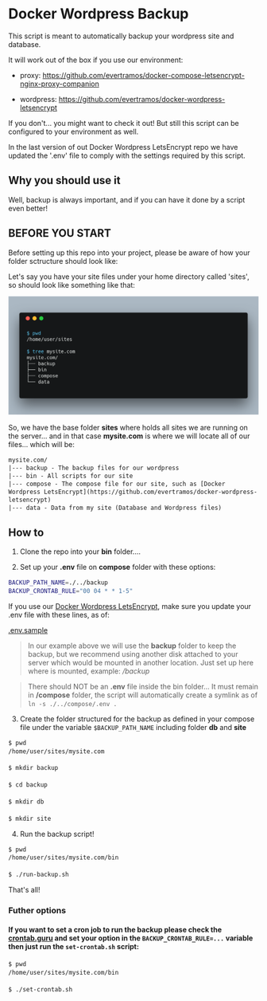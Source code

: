# Docker Wordpress Backup

This script is meant to automatically backup your wordpress site and database.

It will work out of the box if you use our environment:

- proxy:
https://github.com/evertramos/docker-compose-letsencrypt-nginx-proxy-companion

- wordpress:
https://github.com/evertramos/docker-wordpress-letsencrypt

If you don't... you might want to check it out! But still this script can be configured to your environment as well.

In the last version of out Docker Wordpress LetsEncrypt repo we have updated the '.env' file to comply with the settings required by this script.

## Why you should use it

Well, backup is always important, and if you can have it done by a script even better!

## BEFORE YOU START

Before setting up this repo into your project, please be aware of how your folder sctructure should look like:

Let's say you have your site files under your home directory called 'sites', so should look like something like that:

![Docker Wordpress Folder Structure](https://github.com/evertramos/images/blob/master/docker-wordpress-site-structure.png)

So, we have the base folder **sites** where holds all sites we are running on the server... and in that case **mysite.com** is where we will locate all of our files... which will be:

```
mysite.com/
|--- backup - The backup files for our wordpress
|--- bin - All scripts for our site
|--- compose - The compose file for our site, such as [Docker Wordpress LetsEncrypt](https://github.com/evertramos/docker-wordpress-letsencrypt)
|--- data - Data from my site (Database and Wordpress files)
```


## How to

1. Clone the repo into your **bin** folder....

2. Set up your **.env** file on **compose** folder with these options:

```bash
BACKUP_PATH_NAME=./../backup
BACKUP_CRONTAB_RULE="00 04 * * 1-5"
```

If you use our [Docker Wordpress LetsEncrypt](https://github.com/evertramos/docker-wordpress-letsencrypt), make sure you update your .env file with these lines, as of:

[.env.sample](https://github.com/evertramos/docker-wordpress-letsencrypt/blob/003ee68ad67ab78441b669d859a46dce6ada3d6b/.env.sample#L54)

> In our example above we will use the **backup** folder to keep the backup, but we recommend using another disk attached to your server which would be mounted in another location. Just set up here where is mounted, example: */backup*

> There should NOT be an **.env** file inside the bin folder... It must remain in **/compose** folder, the script will automatically create a symlink as of `ln -s ./../compose/.env .`

3. Create the folder structured for the backup as defined in your compose file under the variable `$BACKUP_PATH_NAME` including folder **db** and **site**

```bash
$ pwd
/home/user/sites/mysite.com

$ mkdir backup

$ cd backup

$ mkdir db

$ mkdir site
```

4. Run the backup script!

```bash
$ pwd
/home/user/sites/mysite.com/bin

$ ./run-backup.sh
```

That's all!

### Futher options

#### If you want to set a cron job to run the backup please check the [crontab.guru](https://crontab.guru/) and set your option in the `BACKUP_CRONTAB_RULE=...` variable then just run the `set-crontab.sh` script:

```bash
$ pwd
/home/user/sites/mysite.com/bin

$ ./set-crontab.sh
```
